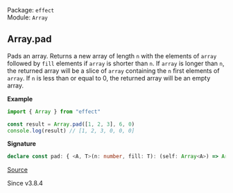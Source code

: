 Package: `effect`<br />
Module: `Array`<br />

## Array.pad

Pads an array.
Returns a new array of length `n` with the elements of `array` followed by `fill` elements if `array` is shorter than `n`.
If `array` is longer than `n`, the returned array will be a slice of `array` containing the `n` first elements of `array`.
If `n` is less than or equal to 0, the returned array will be an empty array.

**Example**

```ts
import { Array } from "effect"

const result = Array.pad([1, 2, 3], 6, 0)
console.log(result) // [1, 2, 3, 0, 0, 0]
```

**Signature**

```ts
declare const pad: { <A, T>(n: number, fill: T): (self: Array<A>) => Array<A | T>; <A, T>(self: Array<A>, n: number, fill: T): Array<A | T>; }
```

[Source](https://github.com/Effect-TS/effect/tree/main/packages/effect/src/Array.ts#L1932)

Since v3.8.4